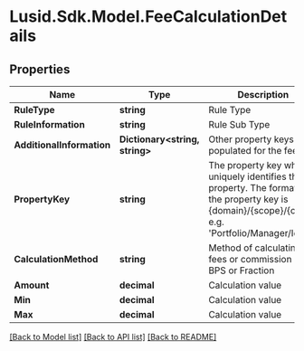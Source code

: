# Lusid.Sdk.Model.FeeCalculationDetails

## Properties

Name | Type | Description | Notes
------------ | ------------- | ------------- | -------------
**RuleType** | **string** | Rule Type | 
**RuleInformation** | **string** | Rule Sub Type | 
**AdditionalInformation** | **Dictionary&lt;string, string&gt;** | Other property keys populated for the fee | 
**PropertyKey** | **string** | The property key which uniquely identifies the property. The format for the property key is {domain}/{scope}/{code}, e.g. &#39;Portfolio/Manager/Id&#39;. | 
**CalculationMethod** | **string** | Method of calculating the fees or commission eg. BPS or Fraction | 
**Amount** | **decimal** | Calculation value | 
**Min** | **decimal** | Calculation value | 
**Max** | **decimal** | Calculation value | 

[[Back to Model list]](../README.md#documentation-for-models) [[Back to API list]](../README.md#documentation-for-api-endpoints) [[Back to README]](../README.md)

